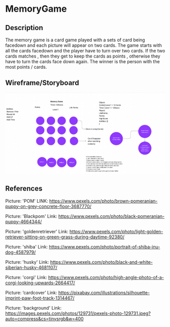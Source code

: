 # MemoryGame

## Description

The memory game is a card game played with a sets of card being facedown and each picture will appear on two cards. The game starts with all the cards facedown and the player have to turn over two cards. If the two cards matches , then they get to keep the cards as points , otherwise they have to turn the cards face down again. The winner is the person with the most points / cards.

## Wireframe/Storyboard

![Wireframe](https://github.com/jeremyloh-hub/MemoryGame/blob/main/Notes/wireframe.png?raw=true)

## References

Picture: 'POM' LINK: https://www.pexels.com/photo/brown-pomeranian-puppy-on-grey-concrete-floor-3687770/

Picture: 'Blackpom' Link: https://www.pexels.com/photo/black-pomeranian-puppy-4664344/

Picture: 'goldenretriever' Link: https://www.pexels.com/photo/light-golden-retriever-sitting-on-green-grass-during-daytime-92380/

Picture: 'shiba' Link: https://www.pexels.com/photo/portrait-of-shiba-inu-dog-4587979/

Picture: 'husky' Link: https://www.pexels.com/photo/black-and-white-siberian-husky-4681107/

Picture: 'corgi' Link: https://www.pexels.com/photo/high-angle-photo-of-a-corgi-looking-upwards-2664417/

Picture: ‘cardcover’ Link: https://pixabay.com/illustrations/silhouette-imprint-paw-foot-track-1314467/

Picture: 'background' Link: https://images.pexels.com/photos/129731/pexels-photo-129731.jpeg?auto=compress&cs=tinysrgb&w=400
